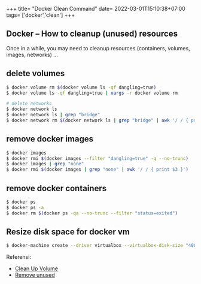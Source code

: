 +++
title= "Docker Clean Command"
date= 2022-03-01T15:10:38+07:00
tags= ['docker','clean']
+++

## Docker – How to cleanup (unused) resources

Once in a while, you may need to cleanup resources (containers, volumes, images, networks) …

## delete volumes

```bash
$ docker volume rm $(docker volume ls -qf dangling=true)
$ docker volume ls -qf dangling=true | xargs -r docker volume rm

# delete networks
$ docker network ls
$ docker network ls | grep "bridge"
$ docker network rm $(docker network ls | grep "bridge" | awk '/ / { print $1 }')
```

## remove docker images

```bash
$ docker images
$ docker rmi $(docker images --filter "dangling=true" -q --no-trunc)
$ docker images | grep "none"
$ docker rmi $(docker images | grep "none" | awk '/ / { print $3 }')
```

## remove docker containers
```bash
$ docker ps
$ docker ps -a
$ docker rm $(docker ps -qa --no-trunc --filter "status=exited")
```

## Resize disk space for docker vm
```bash
$ docker-machine create --driver virtualbox --virtualbox-disk-size "40000" default
```

Referensi: 
- [Clean Up Volume](https://github.com/chadoe/docker-cleanup-volumes)
- [Remove unused](http://stackoverflow.com/questions/32723111/how-to-remove-old-and-unused-docker-images) 
